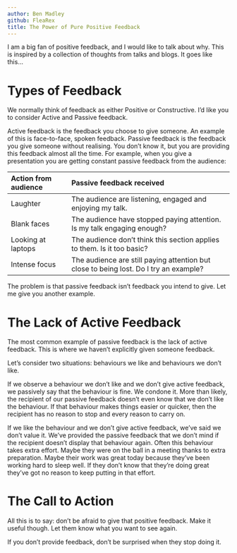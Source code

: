 ```yaml
---
author: Ben Madley
github: FleaRex
title: The Power of Pure Positive Feedback
---
```


I am a big fan of positive feedback, and I would like to talk about why. This is inspired by a collection of thoughts from talks and blogs. It goes like this…

# Types of Feedback

We normally think of feedback as either Positive or Constructive. I’d like you to consider Active and Passive feedback.

Active feedback is the feedback you choose to give someone. An example of this is face-to-face, spoken feedback. Passive feedback is the feedback you give someone without realising. You don’t know it, but you are providing this feedback almost all the time. For example, when you give a presentation you are getting constant passive feedback from the audience:

| Action from audience | Passive feedback received                                                             |
| :------------------- | :------------------------------------------------------------------------------------ |
| Laughter             | The audience are listening, engaged and enjoying my talk.                             |
| Blank faces          | The audience have stopped paying attention. Is my talk engaging enough?               |
| Looking at laptops   | The audience don’t think this section applies to them. Is it too basic?               |
| Intense focus        | The audience are still paying attention but close to being lost. Do I try an example? |

The problem is that passive feedback isn’t feedback you intend to give. Let me give you another example.

# The Lack of Active Feedback

The most common example of passive feedback is the lack of active feedback. This is where we haven’t explicitly given someone feedback.

Let’s consider two situations: behaviours we like and behaviours we don’t like.

If we observe a behaviour we don’t like and we don’t give active feedback, we passively say that the behaviour is fine. We condone it. More than likely, the recipient of our passive feedback doesn’t even know that we don’t like the behaviour. If that behaviour makes things easier or quicker, then the recipient has no reason to stop and every reason to carry on.

If we like the behaviour and we don’t give active feedback, we’ve said we don’t value it. We’ve provided the passive feedback that we don’t mind if the recipient doesn’t display that behaviour again. Often this behaviour takes extra effort. Maybe they were on the ball in a meeting thanks to extra preparation. Maybe their work was great today because they’ve been working hard to sleep well. If they don’t know that they’re doing great they’ve got no reason to keep putting in that effort.

# The Call to Action

All this is to say: don’t be afraid to give that positive feedback. Make it useful though. Let them know what you want to see again.

If you don’t provide feedback, don’t be surprised when they stop doing it.
